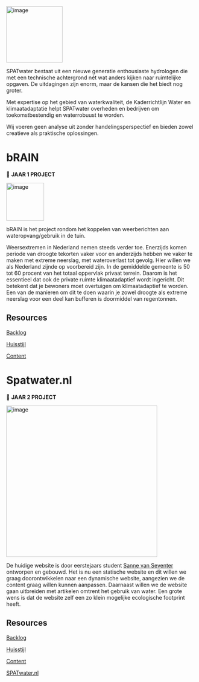 <img width="149" alt="image" src="https://github.com/fdnd-agency/SPATwater/assets/1061632/2d6f05c9-45b2-4241-b402-804682e3f35d">

SPATwater bestaat uit een nieuwe generatie enthousiaste hydrologen die met een technische achtergrond nét wat anders kijken naar ruimtelijke opgaven. De uitdagingen zijn enorm, maar de kansen die het biedt nog groter.

Met expertise op het gebied van waterkwaliteit, de Kaderrichtlijn Water en klimaatadaptatie helpt SPATwater overheden en bedrijven om toekomstbestendig en waterrobuust te worden.

Wij voeren geen analyse uit zonder handelingsperspectief en bieden zowel creatieve als praktische oplossingen. 

# bRAIN
🚧 **JAAR 1 PROJECT**

<img width="100" alt="image" src="https://github.com/fdnd-agency/SPATwater/assets/1061632/27629a23-fea3-4e93-9c3b-533a694b4044">


bRAIN is het project rondom het koppelen van weerberichten aan wateropvang/gebruik in de tuin.

Weersextremen in Nederland nemen steeds verder toe. Enerzijds komen periode van droogte tekorten vaker voor en anderzijds hebben we vaker te maken met extreme neerslag, met wateroverlast tot gevolg. Hier willen we als Nederland zijnde op voorbereid zijn. In de gemiddelde gemeente is 50 tot 60 procent van het totaal oppervlak privaat terrein. Daarom is het essentieel dat ook de private ruimte klimaatadaptief wordt ingericht. Dit betekent dat je bewoners moet overtuigen om klimaatadaptief te worden. Een van de manieren om dit te doen waarin je zowel droogte als extreme neerslag voor een deel kan bufferen is doormiddel van regentonnen.


## Resources

[Backlog](https://github.com/orgs/fdnd-agency/projects/19)

[Huisstijl]()  

[Content]()  

# Spatwater.nl 
🚧 **JAAR 2 PROJECT**

<img width="400" alt="image" src="https://github.com/fdnd-agency/SPATwater/assets/1061632/bfcf5132-226c-4055-b372-c911c744a13b">

De huidige website is door eerstejaars student [Sanne van Seventer](https://github.com/sannevanseeventer/The-Startup-SPATwater) ontworpen en gebouwd. Het is nu een statische website en dit willen we graag doorontwikkelen naar een dynamische website, aangezien we de content graag willen kunnen aanpassen. Daarnaast willen we de website gaan uitbreiden met artikelen omtrent het gebruik van water. Een grote wens is dat de website zelf een zo klein mogelijke ecologische footprint heeft.

## Resources

[Backlog](https://github.com/orgs/fdnd-agency/projects/20)

[Huisstijl]()  

[Content]()  

[SPATwater.nl](https://spatwater.nl/)
